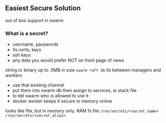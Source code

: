 ## Easiest Secure Solution

out of box support in swarm

### What is a secret?
  - username, passwords
  - tls certs, keys
  - ssh keys
  - any data you would prefer NOT on front page of news

string or binary up to .5MB in size
`swarm raft db`
tls between managers and workers
  - use that existing channel
  - put them into swarm db then assign to services, ie stack file
  - to tell swarm who is allowed to use it
  - docker worker keeps it secure in memory online

looks like file, but in memory only. RAM fs file
`/run/secrets/<secret_name>`
`/run/secrets/<secret_alias>`


